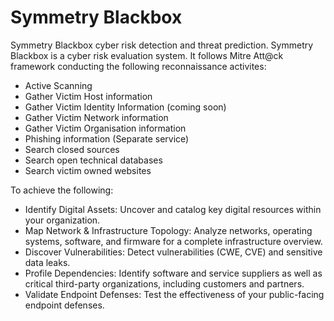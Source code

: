 # Symmetry Blackbox

Symmetry Blackbox cyber risk detection and threat prediction.  Symmetry Blackbox is a cyber risk evaluation system.  It follows Mitre Att@ck framework conducting the following reconnaissance activites:

* Active Scanning
* Gather Victim Host information
* Gather Victim Identity Information (coming soon)
* Gather Victim Network information
* Gather Victim Organisation information
* Phishing information (Separate service)
* Search closed sources
* Search open technical databases
* Search victim owned websites

To achieve the following:

* Identify Digital Assets: Uncover and catalog key digital resources within your organization.
* Map Network & Infrastructure Topology: Analyze networks, operating systems, software, and firmware for a complete infrastructure overview.
* Discover Vulnerabilities: Detect vulnerabilities (CWE, CVE) and sensitive data leaks.
* Profile Dependencies: Identify software and service suppliers as well as critical third-party organizations, including customers and partners.
* Validate Endpoint Defenses: Test the effectiveness of your public-facing endpoint defenses.
